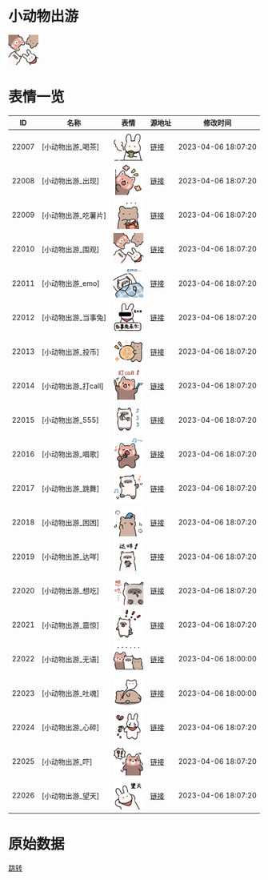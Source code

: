 # 小动物出游

<img src="./cover.png" height="60" alt="cover" />

# 表情一览

|ID|名称|表情|源地址|修改时间|
|----|----|----|----|----|
|22007|[小动物出游_喝茶]|<img src="./pic/022007_%5B小动物出游_喝茶%5D.png" height="60" alt="喝茶"/>|[链接](https://i0.hdslb.com/bfs/garb/cb858544753a900bc0f4d84aa64bfe94fba6e02d.png)|2023-04-06 18:07:20|
|22008|[小动物出游_出现]|<img src="./pic/022008_%5B小动物出游_出现%5D.png" height="60" alt="出现"/>|[链接](https://i0.hdslb.com/bfs/garb/583ae1ab32a4039a6ce4358c10448e01e362c9ae.png)|2023-04-06 18:07:20|
|22009|[小动物出游_吃薯片]|<img src="./pic/022009_%5B小动物出游_吃薯片%5D.png" height="60" alt="吃薯片"/>|[链接](https://i0.hdslb.com/bfs/garb/d90388d0bedbf18ed1b82a7a8b50a1339c6286f7.png)|2023-04-06 18:07:20|
|22010|[小动物出游_围观]|<img src="./pic/022010_%5B小动物出游_围观%5D.png" height="60" alt="围观"/>|[链接](https://i0.hdslb.com/bfs/garb/05ae17370629aa2368d717dd0a205d27eb5912c1.png)|2023-04-06 18:07:20|
|22011|[小动物出游_emo]|<img src="./pic/022011_%5B小动物出游_emo%5D.png" height="60" alt="emo"/>|[链接](https://i0.hdslb.com/bfs/garb/3bb8e8dec2b040711331a630cca8eddb1c52e7e6.png)|2023-04-06 18:07:20|
|22012|[小动物出游_当事兔]|<img src="./pic/022012_%5B小动物出游_当事兔%5D.png" height="60" alt="当事兔"/>|[链接](https://i0.hdslb.com/bfs/garb/bb9e13f6b1f90af67eefb202df42b7a875d1a346.png)|2023-04-06 18:07:20|
|22013|[小动物出游_投币]|<img src="./pic/022013_%5B小动物出游_投币%5D.png" height="60" alt="投币"/>|[链接](https://i0.hdslb.com/bfs/garb/d92a5911c41263378109ec3f760898bdf483f43c.png)|2023-04-06 18:07:20|
|22014|[小动物出游_打call]|<img src="./pic/022014_%5B小动物出游_打call%5D.png" height="60" alt="打call"/>|[链接](https://i0.hdslb.com/bfs/garb/80271e897cb912cd3415ee091028283d1971831d.png)|2023-04-06 18:07:20|
|22015|[小动物出游_555]|<img src="./pic/022015_%5B小动物出游_555%5D.png" height="60" alt="555"/>|[链接](https://i0.hdslb.com/bfs/garb/545b77aada36c44e267204cff787b2948a26d28f.png)|2023-04-06 18:07:20|
|22016|[小动物出游_唱歌]|<img src="./pic/022016_%5B小动物出游_唱歌%5D.png" height="60" alt="唱歌"/>|[链接](https://i0.hdslb.com/bfs/garb/4d08f3918a734cb74ed96c11e36ed86862a7f98c.png)|2023-04-06 18:07:20|
|22017|[小动物出游_跳舞]|<img src="./pic/022017_%5B小动物出游_跳舞%5D.png" height="60" alt="跳舞"/>|[链接](https://i0.hdslb.com/bfs/garb/a4d37a8e0321a1fbcaf481262c756db1ae9276d8.png)|2023-04-06 18:07:20|
|22018|[小动物出游_困困]|<img src="./pic/022018_%5B小动物出游_困困%5D.png" height="60" alt="困困"/>|[链接](https://i0.hdslb.com/bfs/garb/611cd70076dbfa37f0f8b8189a4f6703353c7a96.png)|2023-04-06 18:07:20|
|22019|[小动物出游_达咩]|<img src="./pic/022019_%5B小动物出游_达咩%5D.png" height="60" alt="达咩"/>|[链接](https://i0.hdslb.com/bfs/garb/85d01e62c56631ef46d1a6b0386d727e2eecd3ec.png)|2023-04-06 18:07:20|
|22020|[小动物出游_想吃]|<img src="./pic/022020_%5B小动物出游_想吃%5D.png" height="60" alt="想吃"/>|[链接](https://i0.hdslb.com/bfs/garb/92c8759c7fbf000a87e18896e5f2b772182db15e.png)|2023-04-06 18:07:20|
|22021|[小动物出游_震惊]|<img src="./pic/022021_%5B小动物出游_震惊%5D.png" height="60" alt="震惊"/>|[链接](https://i0.hdslb.com/bfs/garb/9d090a9c854fa09d95307814deb86fe6706dcb39.png)|2023-04-06 18:07:20|
|22022|[小动物出游_无语]|<img src="./pic/022022_%5B小动物出游_无语%5D.png" height="60" alt="无语"/>|[链接](https://i0.hdslb.com/bfs/garb/f2b4fa36995f6d204db20405606b41bb666700a9.png)|2023-04-06 18:00:00|
|22023|[小动物出游_吐魂]|<img src="./pic/022023_%5B小动物出游_吐魂%5D.png" height="60" alt="吐魂"/>|[链接](https://i0.hdslb.com/bfs/garb/faca841ad82053e3f70fb6b2fb4a37c56b5cfd5a.png)|2023-04-06 18:00:00|
|22024|[小动物出游_心碎]|<img src="./pic/022024_%5B小动物出游_心碎%5D.png" height="60" alt="心碎"/>|[链接](https://i0.hdslb.com/bfs/garb/9a1ace6efc4b84fe9fdced49325773081d6f6d1e.png)|2023-04-06 18:07:20|
|22025|[小动物出游_吓]|<img src="./pic/022025_%5B小动物出游_吓%5D.png" height="60" alt="吓"/>|[链接](https://i0.hdslb.com/bfs/garb/439e6222e3f096380cdfdfecc8cafd4f1358b919.png)|2023-04-06 18:07:20|
|22026|[小动物出游_望天]|<img src="./pic/022026_%5B小动物出游_望天%5D.png" height="60" alt="望天"/>|[链接](https://i0.hdslb.com/bfs/garb/d0f4b889a8fde4001fb9738f794d021020da4e6a.png)|2023-04-06 18:07:20|

# 原始数据

[跳转](./raw.json)

